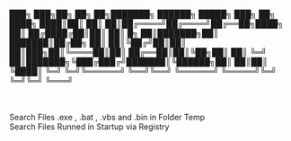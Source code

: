 
███╗   ███╗██╗     ██╗    ██╗███████╗ ██████╗ █████╗ ███╗   ██╗
████╗ ████║██║     ██║    ██║██╔════╝██╔════╝██╔══██╗████╗  ██║
██╔████╔██║██║     ██║ █╗ ██║███████╗██║     ███████║██╔██╗ ██║
██║╚██╔╝██║██║     ██║███╗██║╚════██║██║     ██╔══██║██║╚██╗██║
██║ ╚═╝ ██║███████╗╚███╔███╔╝███████║╚██████╗██║  ██║██║ ╚████║
╚═╝     ╚═╝╚══════╝ ╚══╝╚══╝ ╚══════╝ ╚═════╝╚═╝  ╚═╝╚═╝  ╚═══╝

<br><br>
Search Files .exe , .bat , .vbs and .bin in Folder Temp<br>
Search Files Runned in Startup via Registry
